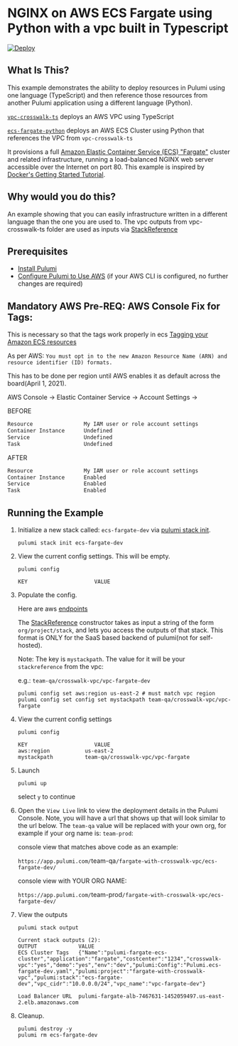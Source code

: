 # NGINX on AWS ECS Fargate using Python with a vpc built in Typescript
[![Deploy](https://get.pulumi.com/new/button.svg)](https://app.pulumi.com/new)

## What Is This?

This example demonstrates the ability to deploy resources in Pulumi using one language (TypeScript) and then reference those resources from another Pulumi application using a different language (Python).

[`vpc-crosswalk-ts`](./vpc-crosswalk-ts) deploys an AWS VPC using TypeScript

[`ecs-fargate-python`](./ecs-fargate-python) deploys an AWS ECS Cluster using Python that references the VPC from `vpc-crosswalk-ts`

It provisions a full [Amazon Elastic Container Service (ECS) "Fargate"](https://aws.amazon.com/ecs) cluster and
related infrastructure, running a load-balanced NGINX web server accessible over the Internet on port 80.
This example is inspired by [Docker's Getting Started Tutorial](https://docs.docker.com/get-started/).

## Why would you do this?  
An example showing that you can easily infrastructure written in a different language than the one you are used to.  The vpc outputs from vpc-crosswalk-ts folder are used as inputs via [StackReference](https://www.pulumi.com/docs/intro/concepts/organizing-stacks-projects/#inter-stack-dependencies)

## Prerequisites

* [Install Pulumi](https://www.pulumi.com/docs/get-started/install/)
* [Configure Pulumi to Use AWS](https://www.pulumi.com/docs/intro/cloud-providers/aws/setup/) (if your AWS CLI is configured, no further changes are required)


## Mandatory AWS Pre-REQ: AWS Console Fix for Tags:

This is necessary so that the tags work properly in ecs
[Tagging your Amazon ECS resources](https://docs.aws.amazon.com/AmazonECS/latest/developerguide/ecs-using-tags.html)

As per AWS:  `You must opt in to the new Amazon Resource Name (ARN) and resource identifier (ID) formats.`

This has to be done per region until AWS enables it as default across the board(April 1, 2021).

AWS Console -> Elastic Container Service ->  Account Settings -> 

BEFORE
```bash
Resource                My IAM user or role account settings 
Container Instance      Undefined
Service                 Undefined
Task                    Undefined
```

AFTER
```bash
Resource                My IAM user or role account settings 
Container Instance      Enabled
Service                 Enabled
Task                    Enabled
```

## Running the Example

1. Initialize a new stack called: `ecs-fargate-dev` via [pulumi stack init](https://www.pulumi.com/docs/reference/cli/pulumi_stack_init/).

   ```
   pulumi stack init ecs-fargate-dev
   ```

1. View the current config settings. This will be empty.

   ```
   pulumi config
   ```

   ```
   KEY                     VALUE
   ```

1. Populate the config.

   Here are aws [endpoints](https://docs.aws.amazon.com/general/latest/gr/rande.html)

   The [StackReference](https://www.pulumi.com/docs/intro/concepts/organizing-stacks-projects/#inter-stack-dependencies) constructor takes as input a string of the form `org/project/stack`, and lets you access the outputs of that stack.  This format is ONLY for the SaaS based backend of pulumi(not for self-hosted).

   Note: The key is `mystackpath`.  The value for it will be your `stackreference` from the vpc:

   e.g.:  `team-qa/crosswalk-vpc/vpc-fargate-dev`

   ```
   pulumi config set aws:region us-east-2 # must match vpc region
   pulumi config set config set mystackpath team-qa/crosswalk-vpc/vpc-fargate
   ```

1. View the current config settings

   ```
   pulumi config
   ```

   ```
   KEY                     VALUE
   aws:region           us-east-2
   mystackpath          team-qa/crosswalk-vpc/vpc-fargate
   ```

1. Launch

   ```
   pulumi up
   ```

   select `y` to continue

1. Open the `View Live` link to view the deployment details in the Pulumi Console.  Note, you will have a url that shows up that will look similar to the url below.  The `team-qa` value will be replaced with your own org, for example if your org name is: `team-prod`:

   console view that matches above code as an example:

   `https://app.pulumi.com/`team-qa`/fargate-with-crosswalk-vpc/ecs-fargate-dev/`

   console view with YOUR ORG NAME:

   `https://app.pulumi.com/`team-prod`/fargate-with-crosswalk-vpc/ecs-fargate-dev/`

1. View the outputs

   ```
   pulumi stack output
   ```

   ```
   Current stack outputs (2):
   OUTPUT             VALUE
   ECS Cluster Tags   {"Name":"pulumi-fargate-ecs-cluster","application":"fargate","costcenter":"1234","crosswalk-vpc":"yes","demo":"yes","env":"dev","pulumi:Config":"Pulumi.ecs-fargate-dev.yaml","pulumi:project":"fargate-with-crosswalk-vpc","pulumi:stack":"ecs-fargate-dev","vpc_cidr":"10.0.0.0/24","vpc_name":"vpc-fargate-dev"}

   Load Balancer URL  pulumi-fargate-alb-7467631-1452059497.us-east-2.elb.amazonaws.com
   ```

1. Cleanup.

   ```
   pulumi destroy -y
   pulumi rm ecs-fargate-dev
   ```
